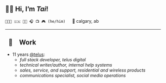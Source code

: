 ## 👋🏼 Hi, I’m *Tai*!
`👨🏻‍💻 🇨🇦 🏳️‍🌈 🎧 📺 🎮 (he/him)` &emsp; 📍 calgary, ab

---

## &ensp;💼&emsp;Work

- 11 years [@telus](https://github.com/telus):
  - *full stack developer, telus digital*
  - *technical writer/author, internal help systems*
  - *sales, service, and support, residential and wireless products*
  - *communications specialist, social media operations*